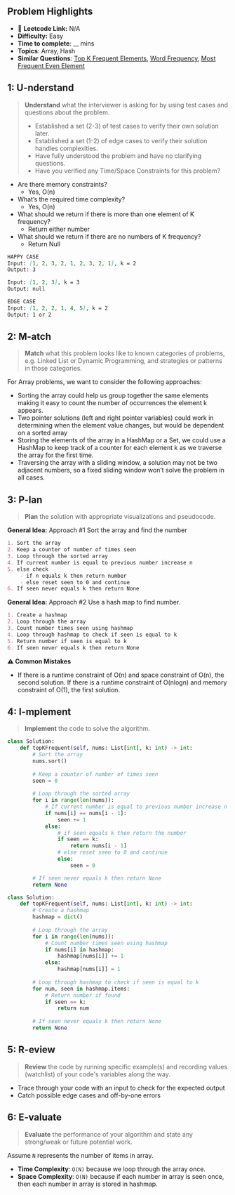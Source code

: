## Problem Highlights

* 🔗 **Leetcode Link:** N/A
* **Difficulty:** Easy
* **Time to complete**: __ mins
* **Topics**: Array, Hash 
* **Similar Questions**: [Top K Frequent Elements](https://leetcode.com/problems/top-k-frequent-elements/), [Word Frequency](https://leetcode.com/problems/word-frequency/), [Most Frequent Even Element](https://leetcode.com/problems/most-frequent-even-element/)
    
## 1: U-nderstand
 
> **Understand** what the interviewer is asking for by using test cases and questions about the problem.
> 
> - Established a set (2-3) of test cases to verify their own solution later.
> - Established a set (1-2) of edge cases to verify their solution handles complexities.
> - Have fully understood the problem and have no clarifying questions.
> - Have you verified any Time/Space Constraints for this problem?

- Are there memory constraints?
  - Yes, O(n)
- What’s the required time complexity?
  - Yes, O(n)
- What should we return if there is more than one element of K frequency?
  - Return either number
- What should we return if there are no numbers of K frequency?
  - Return Null
   
```markdown
HAPPY CASE
Input: [1, 2, 3, 2, 1, 2, 3, 2, 1], k = 2 
Output: 3

Input: [1, 2, 3], k = 3
Output: null

EDGE CASE
Input: [1, 2, 2, 1, 4, 5], k = 2
Output: 1 or 2 

```   
    
## 2: M-atch

<!-- See https://docs.google.com/document/d/1hYT1hoOJ6pFIt8A5q-PIZmYP7pB4WqlzyUJgFx9x2mY/edit#heading=h.ya2de4n4zsds for list of algorithms based on question type-->

> **Match** what this problem looks like to known categories of problems, e.g. Linked List or Dynamic Programming, and strategies or patterns in those categories.

For Array problems, we want to consider the following approaches:

- Sorting the array could help us group together the same elements making it easy to count the number of occurrences the element k appears.
- Two pointer solutions (left and right pointer variables) could work in determining when the element value changes, but would be dependent on a sorted array
- Storing the elements of the array in a HashMap or a Set, we could use a HashMap to keep track of a counter for each element k as we traverse the array for the first time.
- Traversing the array with a sliding window, a solution may not be two adjacent numbers, so a fixed sliding window won’t solve the problem in all cases.


## 3: P-lan

> **Plan** the solution with appropriate visualizations and pseudocode.

**General Idea:** Approach #1 Sort the array and find the number 

```markdown
1. Sort the array
2. Keep a counter of number of times seen
3. Loop through the sorted array
4. If current number is equal to previous number increase n
5. else check 
    - if n equals k then return number
    - else reset seen to 0 and continue
6. If seen never equals k then return None
```

**General Idea:** Approach #2 Use a hash map to find number. 

```markdown
1. Create a hashmap
2. Loop through the array 
3. Count number times seen using hashmap
4. Loop through hashmap to check if seen is equal to k
5. Return number if seen is equal to k 
6. If seen never equals k then return None
```

**⚠️ Common Mistakes**

* If there is a runtime constraint of O(n) and space constraint of O(n), the second solution. If there is a runtime constraint of O(nlogn) and memory constraint of O(1), the first solution.

## 4: I-mplement

> **Implement** the code to solve the algorithm.

```python
class Solution:
    def topKFrequent(self, nums: List[int], k: int) -> int:
        # Sort the array
        nums.sort()
        
        # Keep a counter of number of times seen
        seen = 0
        
        # Loop through the sorted array
        for i in range(len(nums)):
            # If current number is equal to previous number increase n
            if nums[i] == nums[i - 1]:
                seen += 1
            else:
                # if seen equals k then return the number
                if seen == k:
                    return nums[i - 1]
                # else reset seen to 0 and continue
                else:
                    seen = 0

        # If seen never equals k then return None
        return None
```
```python
class Solution:
    def topKFrequent(self, nums: List[int], k: int) -> int:
        # Create a hashmap
        hashmap = dict()
        
        # Loop through the array
        for i in range(len(nums)):
            # Count number times seen using hashmap
            if nums[i] in hashmap:
                hashmap[nums[i]] += 1
            else:
                hashmap[nums[i]] = 1
        
        # Loop through hashmap to check if seen is equal to k
        for num, seen in hashmap.items:
            # Return number if found
            if seen == k:
                return num
        
        # If seen never equals k then return None
        return None
```
    
## 5: R-eview

> **Review** the code by running specific example(s) and recording values (watchlist) of your code's variables along the way.

- Trace through your code with an input to check for the expected output
- Catch possible edge cases and off-by-one errors

## 6: E-valuate

> **Evaluate** the performance of your algorithm and state any strong/weak or future potential work.

Assume `N` represents the number of items in array.

* **Time Complexity**: `O(N)` because we loop through the array once.
* **Space Complexity**: `O(N)` because if each number in array is seen once, then each number in array is stored in hashmap.